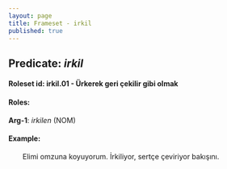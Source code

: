 ```yaml
---
layout: page
title: Frameset - irkil
published: true
---
```

<h2>Predicate: <i>irkil</i></h2>
<h4>Roleset id: irkil.01 - Ürkerek geri çekilir gibi olmak<br>
<h4>Roles:</h4>
<b>Arg-1</b>: <i>irkilen</i>  (NOM) <br>
<h4>Example:</h4>
&emsp;&emsp;Elimi omzuna koyuyorum. İrkiliyor, sertçe çeviriyor bakışını.<br><br>

